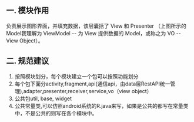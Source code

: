 ## 一. 模块作用
负责展示图形界面，并填充数据，该层囊括了 View 和 Presenter （上图所示的Model我理解为 ViewModel -- 为 View 提供数据的 Model，或称之为 VO -- View Object）。

## 二. 规范建议
1. 按照模块划分，每个模块建立一个包可以按照功能划分
2. 每个包下面分activity,fragment,api(通信api，由data层RestAPI统一管理),adapter,presenter,receiver,service,vo（view object）
3. 公共包util, base, widget
4. 公共常量类,可以仿照android系统的R.java来写，如果是公共的都写在常量类中，不是公共的则写在各个模块中。